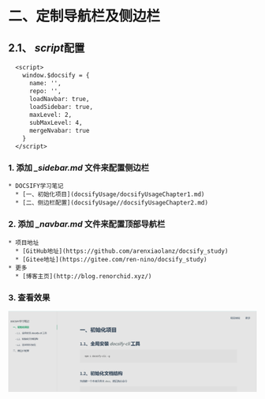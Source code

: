 # 二、定制导航栏及侧边栏

## 2.1、 ***script***配置

```
  <script>
    window.$docsify = {
      name: '',
      repo: '',
      loadNavbar: true,
      loadSidebar: true,
      maxLevel: 2,
      subMaxLevel: 4,
      mergeNvabar: true
    }
  </script>
```

### 1. 添加 ***_sidebar.md*** 文件来配置侧边栏

  ```
  * DOCSIFY学习笔记
    * [一、初始化项目](docsifyUsage/docsifyUsageChapter1.md)
    * [二、侧边栏配置](docsifyUsage//docsifyUsageChapter2.md)
  ```

### 2. 添加 ***_navbar.md*** 文件来配置顶部导航栏

  ```
  * 项目地址
    * [GitHub地址](https://github.com/arenxiaolanz/docsify_study)
    * [Gitee地址](https://gitee.com/ren-nino/docsify_study)
  * 更多
    * [博客主页](http://blog.renorchid.xyz/)
  ```

### 3. 查看效果

  ![侧边栏效果](./images/1656041550325.png)